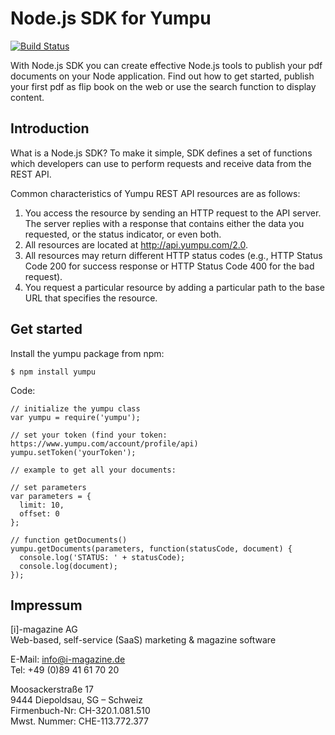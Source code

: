 # Node.js SDK for Yumpu

[![Build Status](https://travis-ci.org/Yumpu/YumpuNodeJSSDK.svg?branch=master)](https://travis-ci.org/Yumpu/YumpuNodeJSSDK)


With Node.js SDK you can create effective Node.js tools to publish your pdf documents on your Node application. Find out how to get started, publish your first pdf as flip book on the web or use the search function to display content.

## Introduction

What is a Node.js SDK? To make it simple, SDK defines a set of functions which developers can use to perform requests and receive data from the REST API.

Common characteristics of Yumpu REST API resources are as follows:

1. You access the resource by sending an HTTP request to the API server. The server replies with a response that contains either the data you requested, or the status indicator, or even both.
2. All resources are located at http://api.yumpu.com/2.0.
3. All resources may return different HTTP status codes (e.g., HTTP Status Code 200 for success response or HTTP Status Code 400 for the bad request).
4. You request a particular resource by adding a particular path to the base URL that specifies the resource.

## Get started

Install the yumpu package from npm:
```
$ npm install yumpu
```

Code:
```
// initialize the yumpu class
var yumpu = require('yumpu');

// set your token (find your token: https://www.yumpu.com/account/profile/api)
yumpu.setToken('yourToken');

// example to get all your documents:

// set parameters
var parameters = {
  limit: 10,
  offset: 0
};

// function getDocuments()
yumpu.getDocuments(parameters, function(statusCode, document) {
  console.log('STATUS: ' + statusCode);
  console.log(document);
});
```

## Impressum

[i]-magazine AG<br>
Web-based, self-service (SaaS) marketing & magazine software

E-Mail: info@i-magazine.de<br>
Tel: +49 (0)89 41 61 70 20

Moosackerstraße 17<br>
9444 Diepoldsau, SG – Schweiz<br>
Firmenbuch-Nr: CH-320.1.081.510<br>
Mwst. Nummer: CHE-113.772.377
